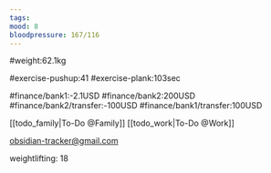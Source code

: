 ```yaml
---
tags: 
mood: 8
bloodpressure: 167/116
---
```


#weight:62.1kg

#exercise-pushup:41
#exercise-plank:103sec




#finance/bank1:-2.1USD
#finance/bank2:200USD
#finance/bank2/transfer:-100USD
#finance/bank1/transfer:100USD

[[todo_family|To-Do @Family]]
[[todo_work|To-Do @Work]]

obsidian-tracker@gmail.com

weightlifting: 18


